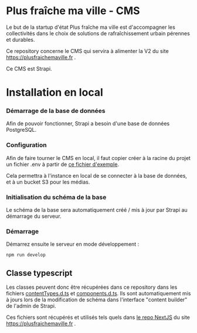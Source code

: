 # Plus fraîche ma ville - CMS

Le but de la startup d'état Plus fraîche ma ville est d'accompagner les collectivités dans le choix de solutions de rafraîchissement urbain pérennes et durables.

Ce repository concerne le CMS qui servira à alimenter la V2 du site https://plusfraichemaville.fr .

Ce CMS est Strapi.


# Installation en local

### Démarrage de la base de données

Afin de pouvoir fonctionner, Strapi a besoin d'une base de données PostgreSQL.

### Configuration

Afin de faire tourner le CMS en local, il faut copier créer à la racine du projet un fichier .env à partir de [ce fichier d'exemple](./.env.example).

Cela permettra à l'instance en local de se connecter à la base de données, et à un bucket S3 pour les médias.

### Initialisation du schéma de la base
Le schéma de la base sera automatiquement créé / mis à jour par Strapi au démarrage du serveur.


### Démarrage

Démarrez ensuite le serveur en mode développement :

```shell
npm run develop
```


## Classe typescript

Les classes peuvent donc être récupérées dans ce repository dans les fichiers [contentTypes.d.ts](./types/generated/contentTypes.d.ts)  et [components.d.ts](./types/generated/components.d.ts).
Ils sont automatiquement mis à jours lors de la modification de schéma dans l'interface "content builder" de l'admin de Strapi.

Ces fichiers sont récupérés et utilisés tels quels dans [le repo NextJS](https://github.com/incubateur-ademe/plusfraichemaville-site) du site https://plusfraichemaville.fr .
